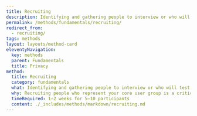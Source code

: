 ```yaml
---
title: Recruiting
description: Identifying and gathering people to interview or who will test your product.
permalink: /methods/fundamentals/recruiting/
redirect_from:
  - recruiting/
tags: methods
layout: layouts/method-card
eleventyNavigation:
  key: methods
  parent: Fundamentals
  title: Privacy
method:
  title: Recruiting
  category: fundamentals
  what: Identifying and gathering people to interview or who will test your product.
  why: Recruiting people who represent your core user group is a critical and oft-overlooked part of research. Time spent with the right people using the wrong methods is better than time spent with people who aren’t your core users while using the right methods.
  timeRequired: 1–2 weeks for 5–10 participants
  content: ./_includes/methods/markdown/recruiting.md
---
```

